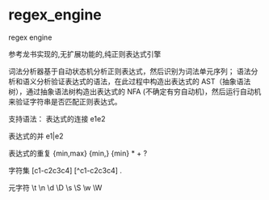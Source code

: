 # regex_engine

regex engine

参考龙书实现的,无扩展功能的,纯正则表达式引擎
 
词法分析器基于自动状态机分析正则表达式，然后识别为词法单元序列；
语法分析和语义分析验证表达式的语法，在此过程中构造出表达式的 AST（抽象语法树），通过抽象语法树构造出表达式的 NFA (不确定有穷自动机)，然后运行自动机来验证字符串是否匹配正则表达式。

支持语法：
表达式的连接    e1e2

表达式的并      e1|e2

表达式的重复    {min,max}
              {min,}
              {min}
              *
              + 
              ?

字符集         [c1-c2c3c4]
              [^c1-c2c3c4]
              .
        
元字符         \t
              \n
              \d
              \D
              \s
              \S
              \w
              \W
